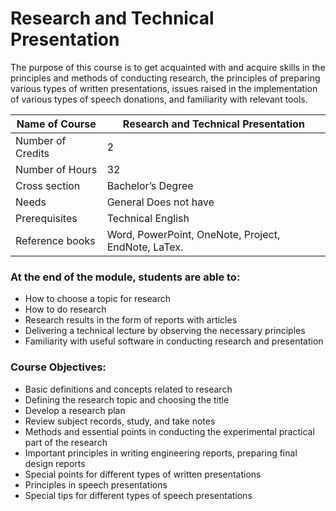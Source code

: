 
# Research and Technical Presentation

The purpose of this course is to get acquainted with and acquire skills in the principles and methods of conducting research, the principles of preparing various types of written presentations, issues raised in the implementation of various types of speech donations, and familiarity with relevant tools.


| Name of Course |	Research and Technical Presentation |
|---|---|
| Number of Credits | 2 |
| Number of Hours | 32 | 
| Cross section | Bachelor’s Degree | 
| Needs | General Does not have |
| Prerequisites | Technical English | 
| Reference books | Word, PowerPoint, OneNote, Project, EndNote, LaTex. |

### At the end of the module, students are able to:

- How to choose a topic for research
- How to do research
- Research results in the form of reports with articles
- Delivering a technical lecture by observing the necessary principles
- Familiarity with useful software in conducting research and presentation
	
	
### Course Objectives:

- Basic definitions and concepts related to research
- Defining the research topic and choosing the title
- Develop a research plan
- Review subject records, study, and take notes
- Methods and essential points in conducting the experimental practical part of the research
- Important principles in writing engineering reports, preparing final design reports
- Special points for different types of written presentations
- Principles in speech presentations
- Special tips for different types of speech presentations